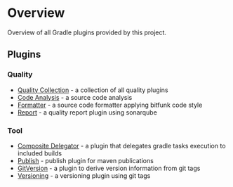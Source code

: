 # Overview

Overview of all Gradle plugins provided by this project.

## Plugins

### Quality

- [Quality Collection](/quality/README.md) - a collection of all quality plugins
- [Code Analysis](../docs/src/plugins/quality/code-analysis/index.md) - a source code analysis
- [Formatter](../docs/src/plugins/quality/formatter/index.md) - a source code formatter applying bitfunk code style
- [Report](../docs/src/plugins/quality/report/index.md) - a quality report plugin using sonarqube

### Tool

- [Composite Delegator](tool/composite-delegator/README.md) - a plugin that delegates gradle tasks execution to included builds
- [Publish](tool/publish/README.md) - publish plugin for maven publications
- [GitVersion](tool/git-version/README.md) - a plugin to derive version information from git tags
- [Versioning](tool/versioning/README.md) - a versioning plugin using git tags
